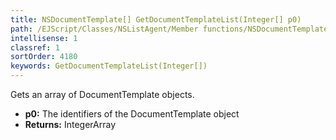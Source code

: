 ```yaml
---
title: NSDocumentTemplate[] GetDocumentTemplateList(Integer[] p0)
path: /EJScript/Classes/NSListAgent/Member functions/NSDocumentTemplate[] GetDocumentTemplateList(Integer[] p_0)
intellisense: 1
classref: 1
sortOrder: 4180
keywords: GetDocumentTemplateList(Integer[])
---
```


Gets an array of DocumentTemplate objects.



* **p0:** The identifiers of the DocumentTemplate object
* **Returns:** IntegerArray


